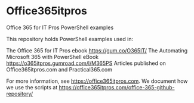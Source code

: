 # Office365itpros
Office 365 for IT Pros PowerShell examples

This repository holds PowerShell examples used in:

The Office 365 for IT Pros ebook https://gum.co/O365IT/
The Automating Microsoft 365 with PowerShell eBook  https://o365itpros.gumroad.com/l/M365PS
Articles published on Office365itpros.com and Practical365.com

For more information, see https://office365itpros.com. We document how we use the scripts at https://office365itpros.com/office-365-github-repository/
